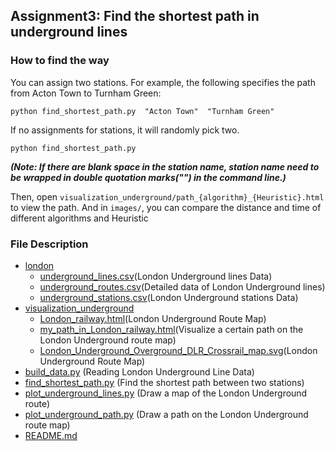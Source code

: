## Assignment3: Find the shortest path in underground lines 
### How to find the way
You can assign two stations. For example, the following specifies the path from Acton Town to Turnham Green:
```
python find_shortest_path.py  "Acton Town"  "Turnham Green"
```

If no assignments for stations, it will randomly pick two.
```
python find_shortest_path.py 
```
***(Note: If there are blank space in the station name, station name need to be wrapped in double quotation marks("") in the command line.)***

Then, open `visualization_underground/path_{algorithm}_{Heuristic}.html` to view the path.
And in `images/`, you can compare the distance and time of different algorithms and Heuristic

### File Description
- [london](london) 
  - [underground_lines.csv](london%2Funderground_lines.csv)(London Underground lines Data)
  - [underground_routes.csv](london%2Funderground_routes.csv)(Detailed data of London Underground lines)
  - [underground_stations.csv](london%2Funderground_stations.csv)(London Underground stations Data)
- [visualization_underground](visualization_underground)
  - [London_railway.html](visualization_underground%2FLondon_railway.html)(London Underground Route Map)
  - [my_path_in_London_railway.html](visualization_underground%2Fmy_path_in_London_railway.html)(Visualize a certain path on the London Underground route map)
  - [London_Underground_Overground_DLR_Crossrail_map.svg](visualization_underground%2FLondon_Underground_Overground_DLR_Crossrail_map.svg)(London Underground Route Map)
- [build_data.py](build_data.py) (Reading London Underground Line Data)
- [find_shortest_path.py](find_shortest_path.py) (Find the shortest path between two stations)
- [plot_underground_lines.py](plot_underground_lines.py) (Draw a map of the London Underground route)
- [plot_underground_path.py](plot_underground_path.py) (Draw a path on the London Underground route map)
- [README.md](README.md)
